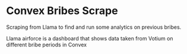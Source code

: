 # Convex Bribes Scrape
Scraping from Llama to find and run some analytics on previous bribes. 

Llama airforce is a dashboard that shows data taken from Votium on different bribe periods in Convex
